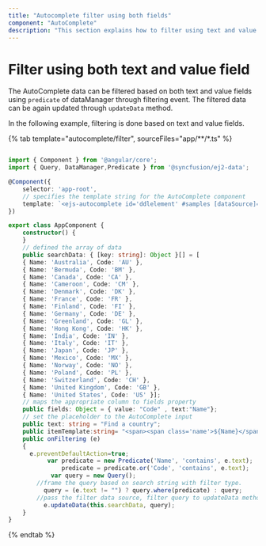 ```yaml
---
title: "Autocomplete filter using both fields"
component: "AutoComplete"
description: "This section explains how to filter using text and value fields in autocomplete control."
---
```


# Filter using both text and value field

The AutoComplete data can be filtered based on both text and value fields using `predicate` of dataManager through filtering event. The filtered data can be again updated through `updateData` method.

In the following example, filtering is done based on text and value fields.

{% tab template="autocomplete/filter", sourceFiles="app/**/*.ts" %}

```typescript

import { Component } from '@angular/core';
import { Query, DataManager,Predicate } from '@syncfusion/ej2-data';

@Component({
    selector: 'app-root',
    // specifies the template string for the AutoComplete component
    template: `<ejs-autocomplete id='ddlelement' #samples [dataSource]='searchData' [fields]='fields' [placeholder]='text' [itemTemplate]="itemTemplate" [query]='query'(filtering)="onFiltering($event)"></ejs-autocomplete> `
})

export class AppComponent {
    constructor() {
    }
    // defined the array of data
    public searchData: { [key: string]: Object }[] = [
    { Name: 'Australia', Code: 'AU' },
    { Name: 'Bermuda', Code: 'BM' },
    { Name: 'Canada', Code: 'CA' },
    { Name: 'Cameroon', Code: 'CM' },
    { Name: 'Denmark', Code: 'DK' },
    { Name: 'France', Code: 'FR' },
    { Name: 'Finland', Code: 'FI' },
    { Name: 'Germany', Code: 'DE' },
    { Name: 'Greenland', Code: 'GL' },
    { Name: 'Hong Kong', Code: 'HK' },
    { Name: 'India', Code: 'IN' },
    { Name: 'Italy', Code: 'IT' },
    { Name: 'Japan', Code: 'JP' },
    { Name: 'Mexico', Code: 'MX' },
    { Name: 'Norway', Code: 'NO' },
    { Name: 'Poland', Code: 'PL' },
    { Name: 'Switzerland', Code: 'CH' },
    { Name: 'United Kingdom', Code: 'GB' },
    { Name: 'United States', Code: 'US' }];
    // maps the appropriate column to fields property
    public fields: Object = { value: "Code" , text:"Name"};
    // set the placeholder to the AutoComplete input
    public text: string = "Find a country";
    public itemTemplate:string= "<span><span class='name'>${Name}</span>-<span class ='code'>${Code}</span></span>";
    public onFiltering (e)
    {
      e.preventDefaultAction=true;
           var predicate = new Predicate('Name', 'contains', e.text);
               predicate = predicate.or('Code', 'contains', e.text);
            var query = new Query();
        //frame the query based on search string with filter type.
          query = (e.text != "") ? query.where(predicate) : query;
        //pass the filter data source, filter query to updateData method.
          e.updateData(this.searchData, query);
    }
}

```

{% endtab %}